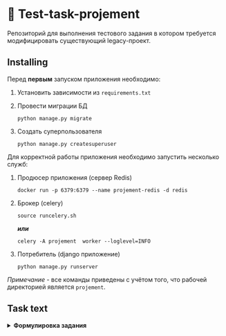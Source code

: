 # 👷 Test-task-projement

Репозиторий для выполнения тестового задания в котором требуется модифицировать
существующий legacy-проект.

## Installing

Перед **первым** запуском приложения необходимо:

1. Установить зависимости из `requirements.txt`

2. Провести миграции БД
    ```console
    python manage.py migrate
    ```
3. Создать суперпользователя
   ```console
   python manage.py createsuperuser
   ```

Для корректной работы приложения необходимо запустить несколько служб:

1. Продюсер приложения (сервер Redis)
   ```console
   docker run -p 6379:6379 --name projement-redis -d redis
   ```

2. Брокер (celery)
   ```console
   source runcelery.sh
   ```
   **_или_**
   ```console
   celery -A projement  worker --loglevel=INFO
   ```

3. Потребитель (django приложение)
   ```console
   python manage.py runserver
   ```

_Примечание_ - все команды приведены с учётом того, что рабочей
директорией является `projement`.

## Task text

<details>
<summary>
   <strong>
      <a>Формулировка задания</a>
   </strong>
</summary>

## Project overview

Projement is a simplified tool for project managers. Project managers can have
an overview of all the projects in a company.
This includes estimated and actual hours spent on *design*, *development* and *testing*.

**Make sure to read through the whole assignment before you start writing your solutions.**
**The last tasks might be more complicated than the first ones and depending on the implementation they might be related
to each other.**

Please use the best practices known to you to make the commits and manage branches in the repository.

### Setup

Use `Python 3` for back-end

All the requirements have been described in `requirements.txt`.
Make sure you add all your back-end requirements there as well!
Initial requirements include:

- [Django](https://docs.djangoproject.com/en/1.11/) as the base framework
- [django-crispy-forms](http://django-crispy-forms.readthedocs.io/en/latest/) for easier form layouts
- [markdown](http://pythonhosted.org/Markdown/siteindex.html) for rendering markdown in HTML

The application uses SQLite for the database by default.
You can override it in the settings - make sure to document it somehow if needed!

Migrate the database before the first run

    python manage.py migrate

Create a superuser

    python manage.py createsuperuser

Loading initial data for projects

    python manage.py loaddata projects/fixtures/initial.json

### Running the application

    python manage.py runserver

The application should be visible at `127.0.0.1:8000` after that

## Tasks

If you have any issues or questions about the task then mark them as TODOs
in comments and figure out the best solution yourself.

### 1. Fix project ordering on dashboard | ☑

Currently the projects on the dashboard are ordered by start date.

**Make the projects ordered by end date (descending) so that the projects that have not ended yet are shown first.**

### 2. Improve the admin for project detail view | ☑

Currently in the admin interface it is possible to filter the projects by company
name not the company instance in the database.
Because of that it is impossible to filter out the projects of one specific
company if there are multiple companies with the same name.

Please fix it - **make it possible to filter projects by actual companies in the database (company name should still be
visible in the filter options)**

### 3. Actual hours need to be decimals | ☑

Currently all the actual hours (design, development, testing) for the *Project*
model are in integers, but they need to be decimals.

**Change the actual hours to `DecimalField`s and make all the other necessary changes (e.g. migrations) to keep the
application running.**

All the actual hours should be in the range of `0 <= x < 10000` and have 2 decimal places.

### 4. Incremental changes | ☑

When two people are editing the same project at the same time and want
to increase the actual development hours by 10, then it results in faulty data.
For example, if the actual hours of development is currently 25 in a project
and two users are starting to edit the form then the initial value in the form is 25.
They both increase it by 10 and insert 35 as the development hours.
After submitting the form the actual development hours are 35, even though both
developers wanted to increase it by 10 and the resulting value should have been 45 (25+10+10).

**Please change the logic so that instead of entering the total amount of actual hours, the designers, developers and
testers have to enter the hours incrementally.**

### 5. Design and implement the history of the changes | ☑

Currently all the users can edit the actual hours of a project and no history
of the changes is left behind.
We should be able to see which user and when did the change. The information
about the initial value, change delta and resulting value should also be easily accessible.
If more than one of the actual hours (e.g. design and development hours for a project)
are changed at the same time, then they should be recognizable as one change.

**Please change the project structure so that the required history is stored in the database.**

It should be possible to view and filter the changes in a simple way in the future.
No changes nor logs should be created if none of the actual hours changed.
You don't have to implement any new views, just make sure that they are easy
to create when needed and the initially implemented logic (including the form) works.

There are no requirements of how you should represent the data that was entered
before the architectural changes, just make sure that the previously entered data is not lost!

### 6. Add tags to the projects | ☑

Tags are model instances that are **shared between projects** and have only
the title field (max 16 characters). They should be easily editable in the admin.

Each project can have `0..*` tags attached to it. We also need to know
**when was each tag attached to the project**.
Tags for one specific project should be easily editable in the admin.

You don't currently have to show the tags on dashboard nor the edit
form (of course you could do it ;)

### 7. Excel | ☑

**Make it possible to download a simple summary of projects in `.xls` format.**

It can be just a simple button on dashboard and have the same content as the table there.

### 8. Fix and write tests

You have probably broken some of the tests while implementing the previous changes.

**Please fix the tests and write some new ones to prove that everything works.**

### 9. Improve the code (optional)

You might have had some good ideas how to improve the project - either on the
architectural side or just the basic back-end implementation and code.
Feel free to document the improvements that you would make (e.g. in README.md as TODO-s)
and implement the changes if you still have some free time.
</details>
